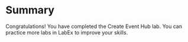 # Summary

Congratulations! You have completed the Create Event Hub lab. You can practice more labs in LabEx to improve your skills.
